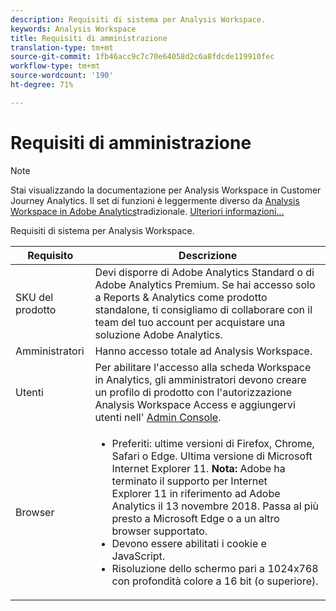 ```yaml
---
description: Requisiti di sistema per Analysis Workspace.
keywords: Analysis Workspace
title: Requisiti di amministrazione
translation-type: tm+mt
source-git-commit: 1fb46acc9c7c70e64058d2c6a8fdcde119910fec
workflow-type: tm+mt
source-wordcount: '190'
ht-degree: 71%

---
```



# Requisiti di amministrazione

>[!NOTE]
>
>Stai visualizzando la documentazione per  Analysis Workspace in Customer Journey Analytics. Il set di funzioni è leggermente diverso da [Analysis Workspace in Adobe  Analytics](https://docs.adobe.com/content/help/it-IT/analytics/analyze/analysis-workspace/home.html)tradizionale. [Ulteriori informazioni...](/help/getting-started/cja-aa.md)

Requisiti di sistema per Analysis Workspace.

| Requisito | Descrizione |
|--- |--- |
| SKU del prodotto | Devi disporre di Adobe Analytics Standard o di Adobe Analytics Premium. Se hai accesso solo a Reports &amp; Analytics come prodotto standalone, ti consigliamo di collaborare con il team del tuo account per acquistare una soluzione Adobe Analytics. |
| Amministratori | Hanno accesso totale ad Analysis Workspace. |
| Utenti | Per abilitare l&#39;accesso alla scheda Workspace in  Analytics, gli amministratori devono creare un profilo di prodotto con l&#39;autorizzazione  Analysis Workspace Access e aggiungervi utenti nell&#39; [Admin Console](https://docs.adobe.com/content/help/it-IT/analytics/admin/admin-console/permissions/product-profile.html). |
| Browser | <ul><li>Preferiti: ultime versioni di Firefox, Chrome, Safari o Edge. Ultima versione di Microsoft Internet Explorer 11. **Nota:** Adobe ha terminato il supporto per Internet Explorer 11 in riferimento ad Adobe Analytics il 13 novembre 2018. Passa al più presto a Microsoft Edge o a un altro browser supportato.</li><li>Devono essere abilitati i cookie e JavaScript.</li><li>Risoluzione dello schermo pari a 1024x768 con profondità colore a 16 bit (o superiore).</li></ul> |
